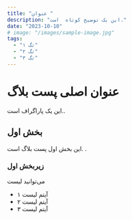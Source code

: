 ```yaml
---
title: "عنوان "
description: "این یک توضیح کوتاه  است."
date: "2023-10-10"
# image: "/images/sample-image.jpg"
tags:
  - "تگ ۱"
  - "تگ ۲"
  - "تگ ۳"
---
```


# عنوان اصلی پست بلاگ

این یک پاراگراف  است..

## بخش اول

این بخش اول پست بلاگ است. .

### زیربخش اول

 می‌توانید لیست‌ 

- آیتم لیست ۱
- آیتم لیست ۲
- آیتم لیست ۳
